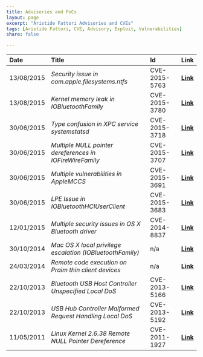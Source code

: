 ```yaml
---
title: Advisories and PoCs
layout: page
excerpt: "Aristide Fattori Advisories and CVEs"
tags: [Aristide Fattori, CVE, Advisory, Exploit, Vulnerabilities]
share: false

---
```



| Date       | Title                                                     | Id            | Link                                                                               |
| :--------- | :-------------------------------------------------------- | :------------ | :--------------------------------------------------------------------------------- |
| 13/08/2015 | _Security issue in com.apple.filesystems.ntfs_            | CVE-2015-5763 | [**Link**](https://github.com/ud2/advisories/tree/master/osx/cve-2015-5763)        |
| 13/08/2015 | _Kernel memory leak in IOBluetoothFamily_                 | CVE-2015-3780 | [**Link**](https://github.com/ud2/advisories/tree/master/osx/cve-2015-3780)        |
| 30/06/2015 | _Type confusion in XPC service systemstatsd_              | CVE-2015-3718 | [**Link**](https://github.com/ud2/advisories/tree/master/osx/cve-2015-3718)        |
| 30/06/2015 | _Multiple NULL pointer dereferences in IOFireWireFamily_  | CVE-2015-3707 | [**Link**](https://github.com/ud2/advisories/tree/master/osx/cve-2015-3707)        |
| 30/06/2015 | _Multiple vulnerabilities in AppleMCCS_                   | CVE-2015-3691 | [**Link**](https://github.com/ud2/advisories/tree/master/osx/cve-2015-3691)        |
| 30/06/2015 | _LPE Issue in IOBluetoothHCIUserClient_                   | CVE-2015-3683 | [**Link**](https://github.com/ud2/advisories/tree/master/osx/cve-2015-3683)        |
| 12/01/2015 | _Multiple security issues in OS X Bluetooth driver_       | CVE-2014-8837 | [**Link**](https://github.com/ud2/advisories/tree/master/osx/cve-2014-8837)        |
| 30/10/2014 | _Mac OS X local privilege escalation (IOBluetoothFamily)_ | n/a           | [**Link**](/mac-os-x-local-privilege-escalation/)                                  |
| 24/03/2014 | _Remote code execution on Praim thin client devices_      | n/a           | [**Link**](http://blog.emaze.net/2014/03/remote-code-execution-on-praim-thin.html) |
| 22/10/2013 | _Bluetooth USB Host Controller Unspecified Local DoS_     | CVE-2013-5166 | [**Link**](http://www.osvdb.org/show/osvdb/98845)                                  |
| 22/10/2013 | _USB Hub Controller Malformed Request Handling Local DoS_ | CVE-2013-5192 | [**Link**](http://www.osvdb.org/show/osvdb/98871)                                  |
| 11/05/2011 | _Linux Kernel 2.6.38 Remote NULL Pointer Dereference_     | CVE-2011-1927 | [**Link**](/stuff/20110511-linux-null.txt)                                         |





